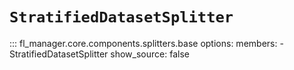 # `StratifiedDatasetSplitter`

::: fl_manager.core.components.splitters.base
    options:
      members:
      - StratifiedDatasetSplitter
      show_source: false
